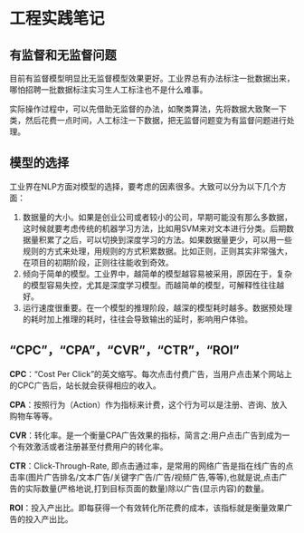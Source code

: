 # 工程实践笔记

## 有监督和无监督问题

目前有监督模型明显比无监督模型效果更好。工业界总有办法标注一批数据出来，哪怕招聘一批数据标注实习生人工标注也不是什么难事。

实际操作过程中，可以先借助无监督的办法，如聚类算法，先将数据大致聚一下类，然后花费一点时间，人工标注一下数据，把无监督问题变为有监督问题进行处理。

## 模型的选择

工业界在NLP方面对模型的选择，要考虑的因素很多。大致可以分为以下几个方面：

1. 数据量的大小。如果是创业公司或者较小的公司，早期可能没有那么多数据，这时候就要考虑传统的机器学习方法，比如用SVM来对文本进行分类。后期数据量积累了之后，可以切换到深度学习的方法。如果数据量更少，可以用一些规则的方式来处理，用规则的方式积累数据。比如正则，正则其实非常强大，在项目的初期阶段，正则往往能收到奇效。
2. 倾向于简单的模型。工业界中，越简单的模型越容易被采用，原因在于，复杂的模型容易失控，尤其是深度学习模型。而越简单的模型，可解释性往往越好。
3. 运行速度很重要。在一个模型的推理阶段，越深的模型耗时越多。数据预处理的耗时加上推理的耗时，往往会导致输出的延时，影响用户体验。

## “CPC”，“CPA”，“CVR”，“CTR”，“ROI”

**CPC**：“Cost Per Click”的英文缩写。每次点击付费广告，当用户点击某个网站上的CPC广告后，站长就会获得相应的收入。

**CPA**：按照行为（Action）作为指标来计费，这个行为可以是注册、咨询、放入购物车等等。

**CVR**：转化率。是一个衡量CPA广告效果的指标，简言之:用户点击广告到成为一个有效激活或者注册甚至付费用户的转化率。

**CTR**：Click-Through-Rate, 即点击通过率，是常用的网络广告是指在线广告的点击率(图片广告排名/文本广告/关键字广告/广告/视频广告,等等),也就是说,点击广告的实际数量(严格地说,打到目标页面的数量)除以广告(显示内容)的数量。

**ROI**：投入产出比。即每获得一个有效转化所花费的成本，该指标就是衡量效果广告的投入产出比。
